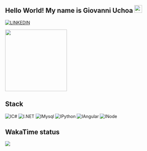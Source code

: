 
## Hello World! My name is Giovanni Uchoa <img src="https://media.giphy.com/media/hvRJCLFzcasrR4ia7z/giphy.gif" width="25">

[![LINKEDIN](https://img.shields.io/badge/LinkedIn-0077B5?style=for-the-badge&logo=linkedin&logoColor=white)](https://www.linkedin.com/in/giovanniuchoa/)

<picture >
<source height=200px
  srcset="https://github-readme-stats.vercel.app/api?username=giovanniuchoa&show_icons=true&theme=tokyonight&rank_icon=github&count_private"
  media="(prefers-color-scheme: dark)"
/>
<img height=200px src="https://github-readme-stats.vercel.app/api?username=giovanniuchoa&show_icons=true&rank_icon=github&count_private" />
</picture>

<br/>



## Stack
<div style="display: inline_block">
  <img align="center" alt="IC#" src="https://img.shields.io/badge/C%23-270065?style=for-the-badge&logo=csharp&logoColor=white">
  <img align="center" alt="I.NET"  src="https://img.shields.io/badge/.NET-5C2D91?style=for-the-badge&logo=.net&logoColor=white">
  <img align="center" alt="IMysql"  src="https://img.shields.io/badge/MySQL-ffa500?style=for-the-badge&logo=mysql&logoColor=black">
  <img align="center" alt="IPython"  src="https://img.shields.io/badge/Python-14354C?style=for-the-badge&logo=python&logoColor=white">
  <img align="center" alt="IAngular"  src="https://img.shields.io/badge/Angular-DD0031?style=for-the-badge&logo=Angular&logoColor=white">
  <img align="center" alt="INode"  src="https://img.shields.io/badge/Node.js-43853d?style=for-the-badge&logo=Node.js&logoColor=white">
</div>

## WakaTime status
<a href="https://github-readme-stats.vercel.app/api/wakatime?username=giovanniuchoa&hide_border=true&layout=compact&theme=tokyonight">
  <img src="https://github-readme-stats.vercel.app/api/wakatime?username=giovanniuchoa&hide_border=true&layout=compact&theme=tokyonight" />
</a>





